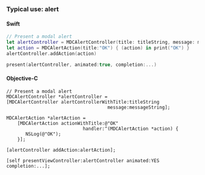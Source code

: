 ### Typical use: alert

<!--<div class="material-code-render" markdown="1">-->
#### Swift

```swift
// Present a modal alert
let alertController = MDCAlertController(title: titleString, message: messageString)
let action = MDCAlertAction(title:"OK") { (action) in print("OK") }
alertController.addAction(action)

present(alertController, animated:true, completion:...)
```

#### Objective-C

```objc
// Present a modal alert
MDCAlertController *alertController =
[MDCAlertController alertControllerWithTitle:titleString
                                     message:messageString];

MDCAlertAction *alertAction =
    [MDCAlertAction actionWithTitle:@"OK"
                            handler:^(MDCAlertAction *action) {
       NSLog(@"OK");
    }];

[alertController addAction:alertAction];

[self presentViewController:alertController animated:YES completion:...];
```
<!--</div>-->
